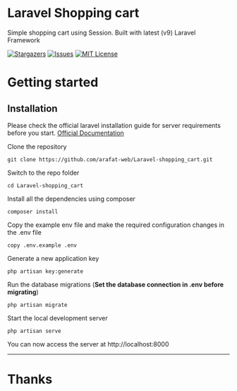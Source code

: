 # Laravel Shopping cart
 Simple shopping cart using Session. Built with latest (v9) Laravel Framework

[![Stargazers](https://img.shields.io/github/stars/arafat-web/Laravel-shopping_cart?style=for-the-badge)](https://github.com/arafat-web/Laravel-shopping_cart/stargazers)
[![Issues](https://img.shields.io/github/issues/arafat-web/Laravel-shopping_cart?style=for-the-badge)](https://github.com/arafat-web/Laravel-shopping_cart
)
[![MIT License](https://img.shields.io/github/license/arafat-web/Laravel-shopping_cart?style=for-the-badge)](https://github.com/arafat-web/Laravel-shopping_cart/issues)



# Getting started

## Installation

Please check the official laravel installation guide for server requirements before you start. [Official Documentation](https://laravel.com/docs/9.x)

Clone the repository

    git clone https://github.com/arafat-web/Laravel-shopping_cart.git

Switch to the repo folder

    cd Laravel-shopping_cart

Install all the dependencies using composer

    composer install

Copy the example env file and make the required configuration changes in the .env file

    copy .env.example .env

Generate a new application key

    php artisan key:generate

Run the database migrations (**Set the database connection in .env before migrating**)

    php artisan migrate

Start the local development server

    php artisan serve

You can now access the server at http://localhost:8000

 <hr>

 # Thanks
